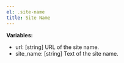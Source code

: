 ```yaml
---
el: .site-name
title: Site Name
---
```


__Variables:__
* url: [string] URL of the site name.
* site_name: [string] Text of the site name.

